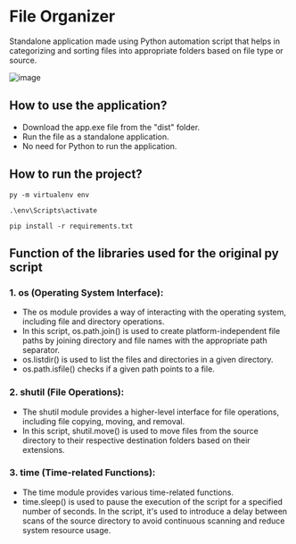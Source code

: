 # File Organizer
Standalone application made using Python automation script that helps in categorizing and sorting files into appropriate folders based on file type or source.

![image](https://github.com/Kshitijk14/DownloadsManager/assets/98537053/04edc0d0-5199-41f8-bbda-67356a6e1eb7)

## How to use the application?
- Download the app.exe file from the "dist" folder.
- Run the file as a standalone application.
- No need for Python to run the application.

## How to run the project?
```
py -m virtualenv env 
```
```
.\env\Scripts\activate
```
```
pip install -r requirements.txt 
```

<!-- for my own reference -->
## Function of the libraries used for the original py script
### 1. os (Operating System Interface):
  - The os module provides a way of interacting with the operating system, including file and directory operations.
  - In this script, os.path.join() is used to create platform-independent file paths by joining directory and file names with the appropriate path separator.
  - os.listdir() is used to list the files and directories in a given directory.
  - os.path.isfile() checks if a given path points to a file.

### 2. shutil (File Operations):
  - The shutil module provides a higher-level interface for file operations, including file copying, moving, and removal.
  -  In this script, shutil.move() is used to move files from the source directory to their respective destination folders based on their extensions.

### 3. time (Time-related Functions):
  - The time module provides various time-related functions.
  - time.sleep() is used to pause the execution of the script for a specified number of seconds. In the script, it's used to introduce a delay between scans of the source directory to avoid continuous scanning and reduce system resource usage.
